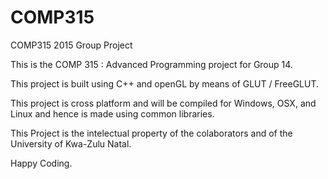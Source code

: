 # COMP315
COMP315 2015 Group Project

This is the COMP 315 : Advanced Programming project for Group 14.

This project is built using C++ and openGL by means of GLUT / FreeGLUT.

This project is cross platform and will be compiled for Windows, OSX, and Linux and hence is made using common libraries. 

This Project is the intelectual property of the colaborators and of the University of Kwa-Zulu Natal.

Happy Coding. 
